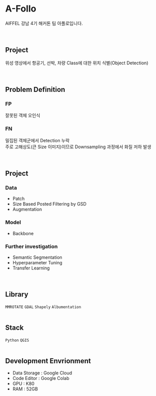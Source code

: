 # A-Follo
AIFFEL 강남 4기 해커톤 팀 아폴로입니다.
<br/><br/><br/>

## Project
위성 영상에서 항공기, 선박, 차량 Class에 대한 위치 식별(Object Detection)
<br/><br/><br/>

## Problem Definition

### FP
잘못된 객체 오인식

### FN
밀집된 객체군에서 Detection 누락
<br/>주로 고해상도(큰 Size 이미지)이므로 Downsampling 과정에서 화질 저하 발생
<br/><br/><br/>

## Project

### Data
* Patch
* Size Based Posted Filtering by GSD
* Augmentation

### Model
* Backbone

### Further investigation
* Semantic Segmentation
* Hyperparameter Tuning
* Transfer Learning
<br/><br/><br/>

## Library
`MMROTATE` `GDAL` `Shapely` `Albumentation`
<br/><br/>

## Stack
`Python` `QGIS`
<br/><br/>

## Development Envrionment
* Data Storage : Google Cloud
* Code Editor : Google Colab
* GPU : K80
* RAM : 52GB
